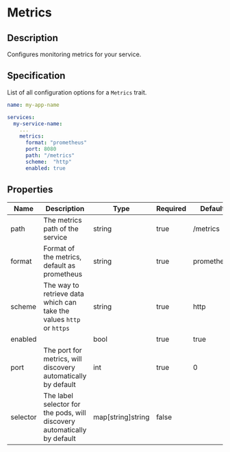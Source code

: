 # Metrics

## Description

Configures monitoring metrics for your service.

## Specification

List of all configuration options for a `Metrics` trait.

```yaml
name: my-app-name

services:
  my-service-name:
    ...
    metrics:
      format: "prometheus"
      port: 8080
      path: "/metrics"
      scheme:  "http"
      enabled: true
```

## Properties

Name | Description | Type | Required | Default 
------------ | ------------- | ------------- | ------------- | ------------- 
 path | The metrics path of the service | string | true | /metrics 
 format | Format of the metrics, default as prometheus | string | true | prometheus 
 scheme | The way to retrieve data which can take the values `http` or `https` | string | true | http 
 enabled |  | bool | true | true 
 port | The port for metrics, will discovery automatically by default | int | true | 0 
 selector | The label selector for the pods, will discovery automatically by default | map[string]string | false |  
